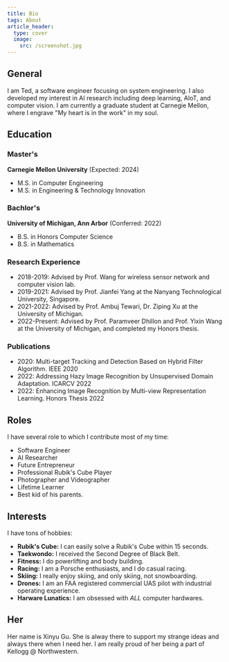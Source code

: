```yaml
---
title: Bio
tags: About
article_header:
  type: cover
  image:
    src: /screenshot.jpg
---
```



## General
I am Ted, a software engineer focusing on system engineering. I also developed my interest in AI research including deep learning, AIoT, and computer vision. I am currently a graduate student at Carnegie Mellon, where I engrave "My heart is in the work" in my soul. 
<!--more-->
## Education 
### Master's
**Carnegie Mellon University** (Expected: 2024)
- M.S. in Computer Engineering
- M.S. in Engineering & Technology Innovation

### Bachlor's
**University of Michigan, Ann Arbor** (Conferred: 2022)
- B.S. in Honors Computer Science
- B.S. in Mathematics

### Research Experience
- 2018-2019: Advised by Prof. Wang for wireless sensor network and computer vision lab.
- 2019-2021: Advised by Prof. Jianfei Yang at the Nanyang Technological University, Singapore.
- 2021-2022: Advised by Prof. Ambuj Tewari, Dr. Ziping Xu at the University of Michigan.
- 2022-Present: Advised by Prof. Paramveer Dhillon and Prof. Yixin Wang at the University of Michigan, and completed my Honors thesis.

### Publications
- 2020: Multi-target Tracking and Detection Based on Hybrid Filter Algorithm. IEEE 2020
- 2022: Addressing Hazy Image Recognition by Unsupervised Domain Adaptation. ICARCV 2022
- 2022: Enhancing Image Recognition by Multi-view Representation Learning. Honors Thesis 2022

## Roles
I have several role to which I contribute most of my time:
- Software Engineer
- AI Researcher
- Future Entrepreneur
- Professional Rubik's Cube Player
- Photographer and Videographer
- Lifetime Learner
- Best kid of his parents.

## Interests
I have tons of hobbies:
- **Rubik's Cube:** I can easily solve a Rubik's Cube within 15 seconds.
- **Taekwondo:** I received the Second Degree of Black Belt.
- **Fitness:** I do powerlifting and body building.
- **Racing:** I am a Porsche enthusiasts, and I do casual racing.
- **Skiing:** I really enjoy skiing, and only skiing, not snowboarding.
- **Drones:** I am an FAA registered commercial UAS pilot with industrial operating experience.
- **Harware Lunatics:**  I am obsessed with *ALL* computer hardwares.

## Her
Her name is Xinyu Gu. She is alway there to support my strange ideas and always there when I need her. I am really proud of her being a part of Kellogg @ Northwestern. 
